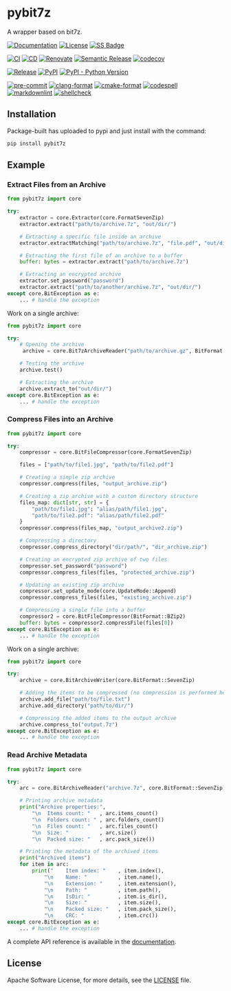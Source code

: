 # pybit7z

<!-- SPHINX-START -->

A wrapper based on bit7z.

[![Documentation](https://img.shields.io/badge/Documentation-sphinx-blue)](https://msclock.github.io/pybit7z)
[![License](https://img.shields.io/github/license/msclock/pybit7z)](https://github.com/msclock/pybit7z/blob/master/LICENSE)
[![SS Badge](https://img.shields.io/badge/Serious%20Scaffold-pybind11-blue)](https://github.com/serious-scaffold/ss-pybind11)

[![CI](https://github.com/msclock/pybit7z/actions/workflows/ci.yml/badge.svg)](https://github.com/msclock/pybit7z/actions/workflows/ci.yml)
[![CD](https://github.com/msclock/pybit7z/actions/workflows/cd.yml/badge.svg)](https://github.com/msclock/pybit7z/actions/workflows/cd.yml)
[![Renovate](https://github.com/msclock/pybit7z/actions/workflows/renovate.yml/badge.svg)](https://github.com/msclock/pybit7z/actions/workflows/renovate.yml)
[![Semantic Release](https://github.com/msclock/pybit7z/actions/workflows/semantic-release.yml/badge.svg)](https://github.com/msclock/pybit7z/actions/workflows/semantic-release.yml)
[![codecov](https://codecov.io/gh/msclock/pybit7z/branch/master/graph/badge.svg?token=123456789)](https://codecov.io/gh/msclock/pybit7z)

[![Release](https://img.shields.io/github/v/release/msclock/pybit7z)](https://github.com/msclock/pybit7z/releases)
[![PyPI](https://img.shields.io/pypi/v/pybit7z)](https://pypi.org/project/pybit7z/)
[![PyPI - Python Version](https://img.shields.io/pypi/pyversions/pybit7z)](https://pypi.org/project/pybit7z/)

[![pre-commit](https://img.shields.io/badge/pre--commit-enabled-brightgreen?logo=pre-commit)](https://github.com/pre-commit/pre-commit)
[![clang-format](https://img.shields.io/badge/clang--format-enabled-blue)](https://github.com/pre-commit/mirrors-clang-format)
[![cmake-format](https://img.shields.io/badge/cmake--format-enabled-blue)](https://github.com/cheshirekow/cmake-format-precommit)
[![codespell](https://img.shields.io/badge/codespell-enabled-blue)](https://github.com/codespell-project/codespell)
[![markdownlint](https://img.shields.io/badge/markdownlint-enabled-blue)](https://github.com/igorshubovych/markdownlint-cli)
[![shellcheck](https://img.shields.io/badge/shellcheck-enabled-blue)](https://github.com/shellcheck-py/shellcheck-py)

<!-- writes more things here -->

## Installation

Package-built has uploaded to pypi and just install with the command:

```bash
pip install pybit7z
```

## Example

### Extract Files from an Archive

```python
from pybit7z import core

try:
    extractor = core.Extractor(core.FormatSevenZip)
    extractor.extract("path/to/archive.7z", "out/dir/")

    # Extracting a specific file inside an archive
    extractor.extractMatching("path/to/archive.7z", "file.pdf", "out/dir/")

    # Extracting the first file of an archive to a buffer
    buffer: bytes = extractor.extract("path/to/archive.7z")

    # Extracting an encrypted archive
    extractor.set_password("password")
    extractor.extract("path/to/another/archive.7z", "out/dir/")
except core.BitException as e:
    ... # handle the exception
```

Work on a single archive:

```python
from pybit7z import core

try:
    # Opening the archive
     archive = core.Bit7zArchiveReader("path/to/archive.gz", BitFormat::GZip)

    # Testing the archive
    archive.test()

    # Extracting the archive
    archive.extract_to("out/dir/")
except core.BitException as e:
    ... # handle the exception
```

### Compress Files into an Archive

```python
from pybit7z import core

try:
    compressor = core.BitFileCompressor(core.FormatSevenZip)

    files = ["path/to/file1.jpg", "path/to/file2.pdf"]

    # Creating a simple zip archive
    compressor.compress(files, "output_archive.zip")

    # Creating a zip archive with a custom directory structure
    files_map: dict[str, str] = {
        "path/to/file1.jpg": "alias/path/file1.jpg",
        "path/to/file2.pdf": "alias/path/file2.pdf"
    }
    compressor.compress(files_map, "output_archive2.zip")

    # Compressing a directory
    compressor.compress_directory("dir/path/", "dir_archive.zip")

    # Creating an encrypted zip archive of two files
    compressor.set_password("password")
    compressor.compress_files(files, "protected_archive.zip")

    # Updating an existing zip archive
    compressor.set_update_mode(core.UpdateMode::Append)
    compressor.compress_files(files, "existing_archive.zip")

    # Compressing a single file into a buffer
    compressor2 = core.BitFileCompressor(BitFormat::BZip2)
    buffer: bytes = compressor2.compressFile(files[0])
except core.BitException as e:
    ... # handle the exception
```

Work on a single archive:

```python
from pybit7z import core

try:
    archive = core.BitArchiveWriter(core.BitFormat::SevenZip)

    # Adding the items to be compressed (no compression is performed here)
    archive.add_file("path/to/file.txt")
    archive.add_directory("path/to/dir/")

    # Compressing the added items to the output archive
    archive.compress_to("output.7z")
except core.BitException as e:
    ... # handle the exception
```

### Read Archive Metadata

```python
from pybit7z import core

try:
    arc = core.BitArchiveReader("archive.7z", core.BitFormat::SevenZip)

    # Printing archive metadata
    print("Archive properties:",
        "\n  Items count: "   , arc.items_count()
        "\n  Folders count: " , arc.folders_count()
        "\n  Files count: "   , arc.files_count()
        "\n  Size: "          , arc.size()
        "\n  Packed size: "   , arc.pack_size())

    # Printing the metadata of the archived items
    print("Archived items")
    for item in arc:
        print("    Item index: "    , item.index(),
            "\n    Name: "          , item.name(),
            "\n    Extension: "     , item.extension(),
            "\n    Path: "          , item.path(),
            "\n    IsDir: "         , item.is_dir(),
            "\n    Size: "          , item.size(),
            "\n    Packed size: "   , item.pack_size(),
            "\n    CRC: "           , item.crc())
except core.BitException as e:
    ... # handle the exception
```

A complete API reference is available in the [documentation](https://msclock.github.io/pybit7z/api/).


## License

Apache Software License, for more details, see the [LICENSE](https://github.com/msclock/pybit7z/blob/master/LICENSE) file.
